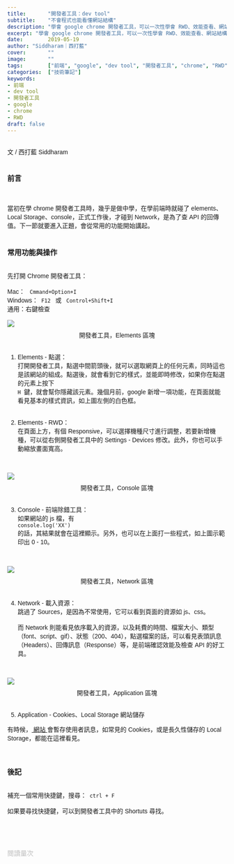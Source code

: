 ```yaml
---
title:       "開發者工具：dev tool"
subtitle:    "不會程式也能看懂網站結構"
description: "學會 google chrome 開發者工具，可以一次性學會 RWD、效能查看、網站結構，以及其他瀏覽器（Edge、IE、Firebox）的 dev tool，並且不需要寫程式就能看懂，是一項 CP 值超高的學習技能......"
excerpt: "學會 google chrome 開發者工具，可以一次性學會 RWD、效能查看、網站結構，以及其他瀏覽器（Edge、IE、Firebox）的 dev tool，並且不需要寫程式就能看懂，是一項 CP 值超高的學習技能......"
date:        2019-05-19
author: "Siddharam｜西打藍"
cover:       ""
image:       ""
tags:        ["前端", "google", "dev tool", "開發者工具", "chrome", "RWD"]
categories:  ["技術筆記"]
keywords:
- 前端
- dev tool
- 開發者工具
- google
- chrome
- RWD
draft: false
---
```




<article style="font-family: 'Noto Sans TC', '微軟正黑體', sans-serif; font-weight: 300;">

<br>文 / 西打藍 Siddharam<br><br>

<h3 class="article-h1-color">前言</h3><br>

當初在學 chrome 開發者工具時，幾乎是做中學，在學前端時就碰了 elements、Local Storage、console，正式工作後，才碰到 Network，是為了查 API 的回傳值。下一節就要進入正題，會從常用的功能開始講起。<br><br>


<h3 class="article-h1-color">常用功能與操作</h3><br>
先打開 Chrome 開發者工具：<br><br>
Mac： <code> Cmmand+Option+I </code><br>
Windows：<code> F12 </code> 或 <code> Control+Shift+I </code><br>
通用：右鍵檢查<br><br>


<img style="margin-bottom:8px;" src="https://frontenter.files.wordpress.com/2019/05/dev-tool-element.png"/>
<div style="text-align:center">開發者工具，Elements 區塊</div><br>

1. Elements - 點選：<br>
打開開發者工具，點選中間箭頭後，就可以選取網頁上的任何元素，同時這也是該網站的組成。點選後，就會看到它的樣式，並能即時修改，如果你在點選的元素上按下<code> H </code>鍵，就會幫你隱藏該元素。幾個月前，google 新增一項功能，在頁面就能看見基本的樣式資訊，如上圖左側的白色框。<br><br>

2. Elements - RWD：<br>
在頁面上方，有個 Responsive，可以選擇機種尺寸進行調整，若要新增機種，可以從右側開發者工具中的 Settings - Devices 修改。此外，你也可以手動縮放畫面寬高。<br><br><br>

<img style="margin-bottom:8px;" src="https://frontenter.files.wordpress.com/2019/05/dev-tool-console.png"/>
<div style="text-align:center">開發者工具，Console 區塊</div><br>

3. Console - 前端除錯工具：<br>
如果網站的 js 檔，有<code> console.log('XX') </code>的話，其結果就會在這裡顯示。另外，也可以在上面打一些程式，如上圖示範印出 0 - 10。<br><br><br>

<img style="margin-bottom:8px;" src="https://frontenter.files.wordpress.com/2019/05/dev-tool-network.png"/>
<div style="text-align:center">開發者工具，Network 區塊</div><br>

4. Network - 載入資源：<br>
跳過了 Sources，是因為不常使用，它可以看到頁面的資源如 js、css。<br><br>
而 Network 則能看見依序載入的資源，以及耗費的時間、檔案大小、類型（font、script、gif）、狀態（200、404），點選檔案的話，可以看見表頭訊息（Headers）、回傳訊息（Response）等，是前端確認效能及檢查 API 的好工具。<br><br><br>

<img style="margin-bottom:8px;" src="https://frontenter.files.wordpress.com/2019/05/dev-tool-application.png"/>
<div style="text-align:center">開發者工具，Application 區塊</div><br>

5. Application - Cookies、Local Storage 網站儲存<br>

有時候，<a href="https://frankyeah.github.io/Front-Enter/index.html"> 網站 </a>會暫存使用者訊息，如常見的 Cookies，或是長久性儲存的 Local Storage，都能在這裡看見。<br><br><br>

<h3 class="article-h1-color">後記</h3><br>
補充一個常用快捷鍵，搜尋：<code> ctrl + F</code><br><br>
如果要尋找快捷鍵，可以到開發者工具中的 Shortuts 尋找。

<br><br><br>

</article>

<div style="color: #bfbfbf; font-size: 15px;" id="busuanzi_container_page_pv">
  閱讀量<span id="busuanzi_value_page_pv"></span>次
</div>

<script src="../../js/post.js"></script>